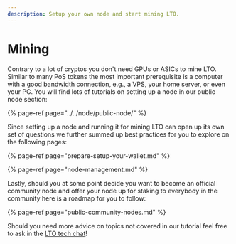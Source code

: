 ```yaml
---
description: Setup your own node and start mining LTO.
---
```


# Mining

Contrary to a lot of cryptos you don't need GPUs or ASICs to mine LTO. Similar to many PoS tokens the most important prerequisite is a computer with a good bandwidth connection, e.g., a VPS, your home server, or even your PC. You will find lots of tutorials on setting up a node in our public node section:

{% page-ref page="../../node/public-node/" %}

Since setting up a node and running it for mining LTO can open up its own set of questions we further summed up best practices for you to explore on the following pages:

{% page-ref page="prepare-setup-your-wallet.md" %}

{% page-ref page="node-management.md" %}

Lastly, should you at some point decide you want to become an official community node and offer your node up for staking to everybody in the community here is a roadmap for you to follow:

{% page-ref page="public-community-nodes.md" %}

Should you need more advice on topics not covered in our tutorial feel free to ask in the [LTO tech chat](https://t.me/LTOtech)!

